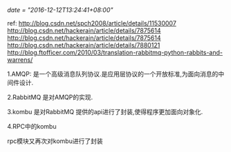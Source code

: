 *date = "2016-12-12T13:24:41+08:00"*

ref: http://blog.csdn.net/spch2008/article/details/11530007
      http://blog.csdn.net/hackerain/article/details/7875614
      http://blog.csdn.net/hackerain/article/details/7875614
      http://blog.csdn.net/hackerain/article/details/7880121
      http://blog.ftofficer.com/2010/03/translation-rabbitmq-python-rabbits-and-warrens/
      
1.AMQP: 是一个高级消息队列协议.是应用层协议的一个开放标准,为面向消息的中间件设计.

2.RabbitMQ 是对AMQP的实现. 

3.kombu 是对RabbitMQ 提供的api进行了封装,使得程序更加面向对象化.

4.RPC中的kombu 

rpc模块又再次对kombu进行了封装
